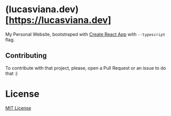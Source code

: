# (lucasviana.dev)[https://lucasviana.dev]

My Personal Website, bootstraped with [Create React App](https://github.com/facebook/create-react-app) with `--typescript` flag.

## Contributing

To contribute with that project, please, open a Pull Request or an issue to do that :)

# License

[MIT License](./LICENSE)
